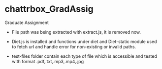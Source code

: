 # chattrbox_GradAssig
Graduate Assignment

* File path was being extracted with extract.js, it is removed now.

* Diet.js is installed and functions under diet and Diet-static module used to fetch url and handle error for non-existing or invalid paths.

* test-files folder contain each type of file which is accessible and tested with format .pdf,.txt,.mp3,.mp4,.jpg
